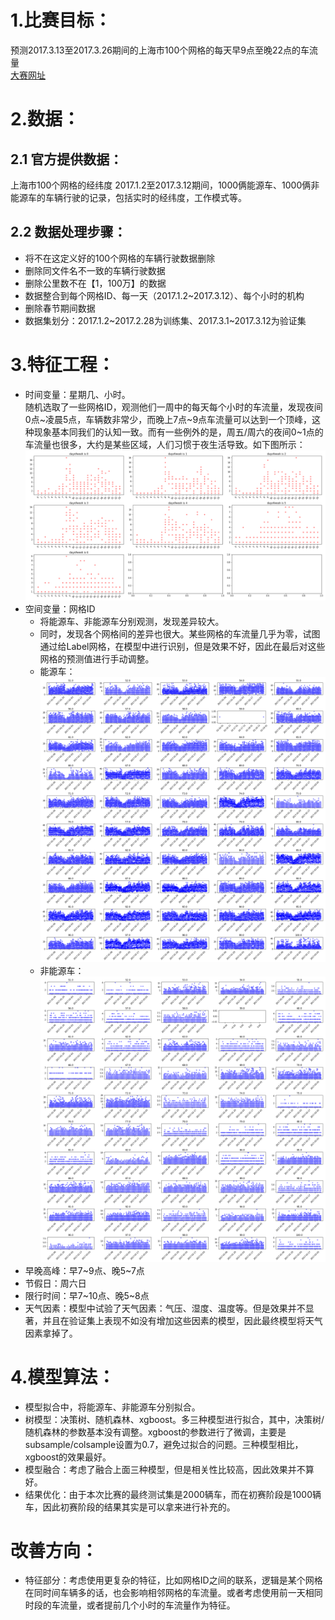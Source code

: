 # 1.比赛目标：
  预测2017.3.13至2017.3.26期间的上海市100个网格的每天早9点至晚22点的车流量  
  [大赛网址](http://www.datadreams.org/#/raceDetail/raceSummary?raceid=120)
  
# 2.数据：
  ## 2.1 官方提供数据：
   上海市100个网格的经纬度
   2017.1.2至2017.3.12期间，1000俩能源车、1000俩非能源车的车辆行驶的记录，包括实时的经纬度，工作模式等。
    
  ## 2.2 数据处理步骤：
   + 将不在这定义好的100个网格的车辆行驶数据删除
   + 删除同文件名不一致的车辆行驶数据
   + 删除公里数不在【1，100万】的数据
   + 数据整合到每个网格ID、每一天（2017.1.2~2017.3.12）、每个小时的机构
   + 删除春节期间数据
   + 数据集划分：2017.1.2~2017.2.28为训练集、2017.3.1~2017.3.12为验证集
    
# 3.特征工程：
  + 时间变量：星期几、小时。  
  随机选取了一些网格ID，观测他们一周中的每天每个小时的车流量，发现夜间0点~凌晨5点，车辆数非常少，而晚上7点~9点车流量可以达到一个顶峰，这种现象基本同我们的认知一致。而有一些例外的是，周五/周六的夜间0~1点的车流量也很多，大约是某些区域，人们习惯于夜生活导致。如下图所示：  
  ![](https://github.com/superdy666/Competitions/blob/master/BOT_traffic_volume/hour.png)
  + 空间变量：网格ID
    + 将能源车、非能源车分别观测，发现差异较大。
    + 同时，发现各个网格间的差异也很大。某些网格的车流量几乎为零，试图通过给Label网格，在模型中进行识别，但是效果不好，因此在最后对这些网格的预测值进行手动调整。
    + 能源车：![](https://github.com/superdy666/Competitions/blob/master/BOT_traffic_volume/eCar.png)
    + 非能源车：![](https://github.com/superdy666/Competitions/blob/master/BOT_traffic_volume/rCar.png)
  + 早晚高峰：早7~9点、晚5~7点
  + 节假日：周六日
  + 限行时间：早7~10点、晚5~8点
  + 天气因素：模型中试验了天气因素：气压、湿度、温度等。但是效果并不显著，并且在验证集上表现不如没有增加这些因素的模型，因此最终模型将天气因素拿掉了。
  
# 4.模型算法：
  + 模型拟合中，将能源车、非能源车分别拟合。
  + 树模型：决策树、随机森林、xgboost。多三种模型进行拟合，其中，决策树/随机森林的参数基本没有调整。xgboost的参数进行了微调，主要是subsample/colsample设置为0.7，避免过拟合的问题。三种模型相比，xgboost的效果最好。
  + 模型融合：考虑了融合上面三种模型，但是相关性比较高，因此效果并不算好。
  + 结果优化：由于本次比赛的最终测试集是2000辆车，而在初赛阶段是1000辆车，因此初赛阶段的结果其实是可以拿来进行补充的。
   
# 改善方向：
  + 特征部分：考虑使用更复杂的特征，比如网格ID之间的联系，逻辑是某个网格在同时间车辆多的话，也会影响相邻网格的车流量。或者考虑使用前一天相同时段的车流量，或者提前几个小时的车流量作为特征。



